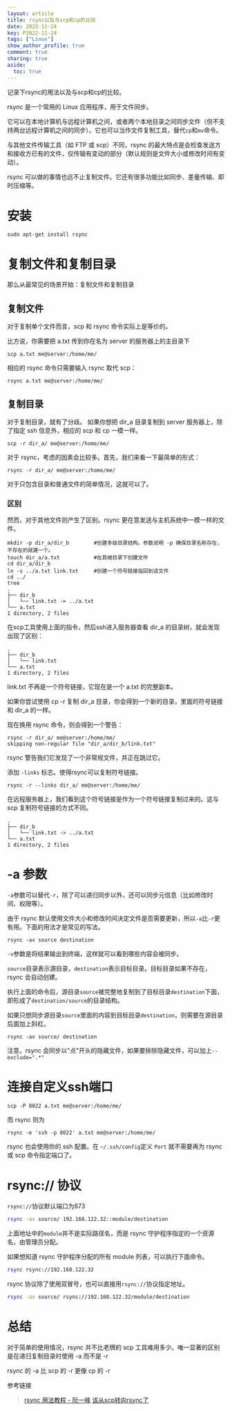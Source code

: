 ```yaml
---
layout: article
title: rsync以及与scp和cp的比较
date: 2022-11-24
key: P2022-11-24
tags: ["Linux"]
show_author_profile: true
comment: true
sharing: true
aside:
  toc: true
---
```


记录下rsync的用法以及与scp和cp的比较。

<!--more-->

rsync 是一个常用的 Linux 应用程序，用于文件同步。

它可以在本地计算机与远程计算机之间，或者两个本地目录之间同步文件（但不支持两台远程计算机之间的同步）。它也可以当作文件复制工具，替代`cp`和`mv`命令。

与其他文件传输工具（如 FTP 或 scp）不同，rsync 的最大特点是会检查发送方和接收方已有的文件，仅传输有变动的部分（默认规则是文件大小或修改时间有变动）。

rsync 可以做的事情也远不止复制文件。它还有很多功能比如同步、差量传输、即时压缩等。

# 安装

```shell
sudo apt-get install rsync
```

# 复制文件和复制目录

那么从最常见的场景开始：复制文件和复制目录

## 复制文件

对于复制单个文件而言，scp 和 rsync 命令实际上是等价的。

比方说，你需要把 a.txt 传到你在名为 server 的服务器上的主目录下

```
scp a.txt me@server:/home/me/
```

相应的 rsync 命令只需要输入 rsync 取代 scp：

```
rsync a.txt me@server:/home/me/
```

## 复制目录

对于复制目录，就有了分歧。
如果你想把 dir_a 目录复制到 server 服务器上，除了指定 ssh 信息外，相应的 scp 和 cp 一模一样。

```
scp -r dir_a/ me@server:/home/me/
```

对于 rsync，考虑的因素会比较多。首先，我们来看一下最简单的形式：

```
rsync -r dir_a/ me@server:/home/me/
```

对于只包含目录和普通文件的简单情况，这就可以了。

### 区别

然而，对于其他文件则产生了区别。rsync 更在意发送与主机系统中一模一样的文件。

```
mkdir -p dir_a/dir_b		#创建多级目录结构。参数说明 -p 确保目录名称存在，不存在的就建一个。
touch dir_a/a.txt			#在其根目录下创建文件
cd dir_a/dir_b
ln -s ../a.txt link.txt		#创建一个符号链接指回到该文件
cd ../
tree
.
├── dir_b
│   └── link.txt -> ../a.txt
└── a.txt
1 directory, 2 files
```

在scp工具使用上面的指令，然后ssh进入服务器查看 dir_a 的目录树，就会发现出现了区别：

```
.
├── dir_b
│   └── link.txt
└── a.txt
1 directory, 2 files
```

link.txt 不再是一个符号链接，它现在是一个 a.txt 的完整副本。

如果你尝试使用 cp -r 复制 dir_a 目录，你会得到一个新的目录，里面的符号链接和 dir_a 的一样。

现在换用 rsync 命令，则会得到一个警告：

```
rsync -r dir_a/ me@server:/home/me/
skipping non-regular file "dir_a/dir_b/link.txt"
```

rsync 警告我们它发现了一个非常规文件，并正在跳过它。

添加 `-links` 标志。使得rsync可以复制符号链接。

```
rsync -r --links dir_a/ me@server:/home/me/
```

在远程服务器上，我们看到这个符号链接是作为一个符号链接复制过来的。这与 scp 复制符号链接的方式不同。

```
.
├── dir_b
│   └── link.txt -> ../a.txt
└── a.txt
1 directory, 2 files
```



# -a 参数

`-a`参数可以替代`-r`，除了可以递归同步以外，还可以同步元信息（比如修改时间、权限等）。

由于 rsync 默认使用文件大小和修改时间决定文件是否需要更新，所以`-a`比`-r`更有用。下面的用法才是常见的写法。

```
rsync -av source destination
```

`-v`参数是将结果输出到终端，这样就可以看到哪些内容会被同步。

`source`目录表示源目录，`destination`表示目标目录。目标目录如果不存在，rsync 会自动创建。

执行上面的命令后，源目录`source`被完整地复制到了目标目录`destination`下面，即形成了`destination/source`的目录结构。

如果只想同步源目录`source`里面的内容到目标目录`destination`，则需要在源目录后面加上斜杠。

```
rsync -av source/ destination
```

注意，rsync 会同步以"点"开头的隐藏文件，如果要排除隐藏文件，可以加上`--exclude=".*"`



# 连接自定义ssh端口

```
scp -P 8022 a.txt me@server:/home/me/
```

而 rsync 则为

```
rsync -e 'ssh -p 8022' a.txt me@server:/home/me/
```

rsync 也会使用你的 ssh 配置。在 `~/.ssh/config`定义 `Port` 就不需要再为 rsync 或 scp 命令指定端口了。



# rsync:// 协议

`rsync://`协议默认端口为873

```bash
rsync -av source/ 192.168.122.32::module/destination
```

上面地址中的`module`并不是实际路径名，而是 rsync 守护程序指定的一个资源名，由管理员分配。

如果想知道 rsync 守护程序分配的所有 module 列表，可以执行下面命令。

```bash
rsync rsync://192.168.122.32
```

rsync 协议除了使用双冒号，也可以直接用`rsync://`协议指定地址。

```bash
rsync -av source/ rsync://192.168.122.32/module/destination
```





# 总结

对于简单的使用情况，rsync 并不比老牌的 scp 工具难用多少。唯一显著的区别是在递归复制目录时使用 -a 而不是 -r

rsync 的 -a 比 scp 的 -r 更像 cp 的 -r





参考链接

> [rsync 用法教程 - 阮一峰](https://www.ruanyifeng.com/blog/2020/08/rsync.html)
> [该从scp转向rsync了](https://laplacence.github.io/2021/12/11/change_from_scp_to_rsync/)
